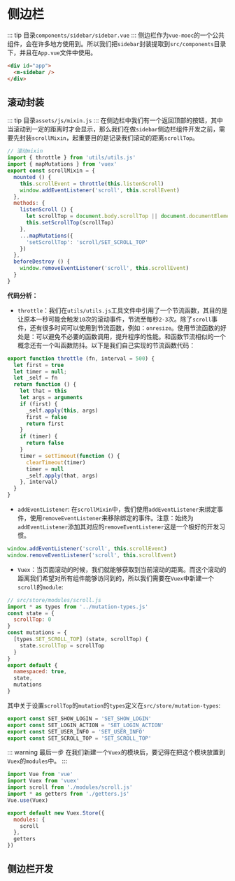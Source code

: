# 侧边栏
::: tip
目录`components/sidebar/sidebar.vue`
:::
侧边栏作为`vue-mooc`的一个公共组件，会在许多地方使用到。所以我们把`sidebar`封装提取到`src/components`目录下，并且在`App.vue`文件中使用。
```html
<div id="app">
  <m-sidebar />
</div>
```

## 滚动封装
::: tip
目录`assets/js/mixin.js`
:::
在侧边栏中我们有一个返回顶部的按钮，其中当滚动到一定的距离时才会显示，那么我们在做`sidebar`侧边栏组件开发之前，需要先封装`scrollMixin`，起重要目的是记录我们滚动的距离`scrollTop`。
```js
// 滚动mixin
import { throttle } from 'utils/utils.js'
import { mapMutations } from 'vuex'
export const scrollMixin = {
  mounted () {
    this.scrollEvent = throttle(this.listenScroll)
    window.addEventListener('scroll', this.scrollEvent)
  },
  methods: {
    listenScroll () {
      let scrollTop = document.body.scrollTop || document.documentElement.scrollTop
      this.setScrollTop(scrollTop)
    },
    ...mapMutations({
      'setScrollTop': 'scroll/SET_SCROLL_TOP'
    })
  },
  beforeDestroy () {
    window.removeEventListener('scroll', this.scrollEvent)
  }
}
```

**代码分析：**
* `throttle`：我们在`utils/utils.js`工具文件中引用了一个节流函数，其目的是让原本一秒可能会触发`10`次的滚动事件，节流至每秒`2-3`次。除了`scroll`事件，还有很多时间可以使用到节流函数，例如：`onresize`。使用节流函数的好处是：可以避免不必要的函数调用，提升程序的性能。和函数节流相似的一个概念还有一个叫函数防抖。以下是我们自己实现的节流函数代码：
```js
export function throttle (fn, interval = 500) {
  let first = true
  let timer = null;
  let _self = fn
  return function () {
    let that = this
    let args = arguments
    if (first) {
      _self.apply(this, args)
      first = false
      return first
    }
    if (timer) {
      return false
    }
    timer = setTimeout(function () {
      clearTimeout(timer)
      timer = null
      _self.apply(that, args)
    }, interval)
  }
}
```

* `addEventListener`: 在`scrollMixin`中，我们使用`addEventListener`来绑定事件，使用`removeEventListener`来移除绑定的事件。注意：始终为`addEventListener`添加其对应的`removeEventListener`这是一个极好的开发习惯。
```js
window.addEventListener('scroll', this.scrollEvent)
window.removeEventListener('scroll', this.scrollEvent)
```

* `Vuex`：当页面滚动的时候，我们就能够获取到当前滚动的距离。而这个滚动的距离我们希望对所有组件能够访问到的，所以我们需要在`Vuex`中新建一个`scroll`的`module`:
```js
// src/store/modules/scroll.js
import * as types from '../mutation-types.js'
const state = {
  scrollTop: 0
}
const mutations = {
  [types.SET_SCROLL_TOP] (state, scrollTop) {
    state.scrollTop = scrollTop
  }
}
export default {
  namespaced: true,
  state,
  mutations
}
```
其中关于设置`scrollTop`的`mutation`的`types`定义在`src/store/mutation-types`:
```js
export const SET_SHOW_LOGIN = 'SET_SHOW_LOGIN'
export const SET_LOGIN_ACTION = 'SET_LOGIN_ACTION'
export const SET_USER_INFO = 'SET_USER_INFO'
export const SET_SCROLL_TOP = 'SET_SCROLL_TOP'
```

::: warning 最后一步
在我们新建一个`Vuex`的模块后，要记得在把这个模块放置到`Vuex`的`modules`中。
:::
```js
import Vue from 'vue'
import Vuex from 'vuex'
import scroll from './modules/scroll.js'
import * as getters from './getters.js'
Vue.use(Vuex)

export default new Vuex.Store({
  modules: {
    scroll
  },
  getters
})
```
## 侧边栏开发